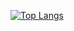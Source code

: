 [![Top Langs](https://github-readme-stats.vercel.app/api/top-langs/?username=Marshadowin)](https://github.com/anuraghazra/github-readme-stats)
